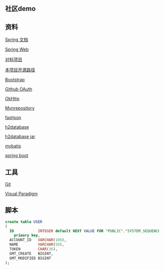 ## 社区demo
## 资料
[Spring 文档](https://spring.io/guides)

[Spring Web](https://spring.io/guides/gs/serving-web-content/)

[对标项目](https://elasticsearch.cn/explore)

[本项目开源路径](https://github.com/chuliming/demo)

[Bootstrap](https://www.bootcss.com/)

[Github OAuth](https://developer.github.com/apps/building-oauth-apps/creating-an-oauth-app/)

[OkHttp](https://square.github.io/okhttp/)

[Mvnrepository](https://mvnrepository.com/)

[fastjson](https://mvnrepository.com/artifact/com.alibaba/fastjson)

[h2database](http://www.h2database.com/html/main.html)

[h2database jar](https://mvnrepository.com/artifact/com.h2database/h2)

[mybatis](http://mybatis.org/spring-boot-starter/mybatis-spring-boot-autoconfigure/)

[spring boot](https://docs.spring.io/spring-boot/docs/2.0.0.RC1/reference/htmlsingle/#boot-features-connect-to-production-database)

## 工具
[Git](https://git-scm.com/)

[Visual Paradigm](https://www.visual-paradigm.com/cn/download/community.jsp)
## 脚本
```sql
create table USER
(
  ID           INTEGER default NEXT VALUE FOR "PUBLIC"."SYSTEM_SEQUENCE_C3B3085E_D211_40FF_8C81_D8419A208BE7"
    primary key,
  ACCOUNT_ID   VARCHAR(100),
  NAME         VARCHAR(50),
  TOKEN        CHAR(36),
  GMT_CREATE   BIGINT,
  GMT_MODIFIED BIGINT
);
```